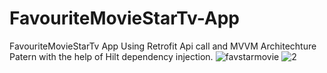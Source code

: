 # FavouriteMovieStarTv-App
FavouriteMovieStarTv App Using Retrofit Api call and MVVM Architechture Patern with the help of Hilt dependency injection.
![favstarmovie](https://user-images.githubusercontent.com/86403619/216777618-9ec61192-70f6-4f51-84d9-80b37d37becf.png)
![2](https://user-images.githubusercontent.com/86403619/216777879-667a66c8-d586-4689-9d78-e00b664bfc4f.png)
